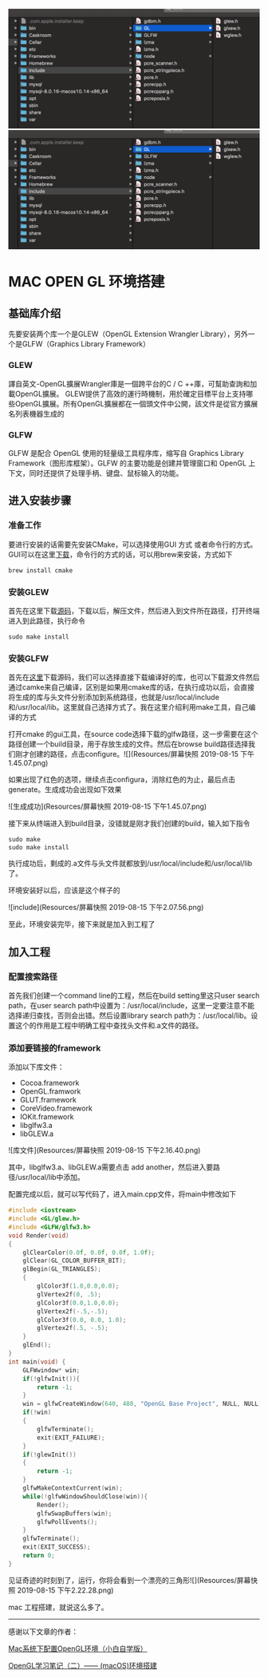 ![222](Resources/test.png)
![111](test.png)
# MAC OPEN GL 环境搭建

## 基础库介绍

先要安装两个库一个是GLEW（OpenGL Extension Wrangler Library），另外一个是GLFW（Graphics Library Framework）

### GLEW 

譯自英文-OpenGL擴展Wrangler庫是一個跨平台的C / C ++庫，可幫助查詢和加載OpenGL擴展。 GLEW提供了高效的運行時機制，用於確定目標平台上支持哪些OpenGL擴展。所有OpenGL擴展都在一個頭文件中公開，該文件是從官方擴展名列表機器生成的

### GLFW

GLFW 是配合 OpenGL 使用的轻量级工具程序库，缩写自 Graphics Library Framework（图形库框架）。GLFW 的主要功能是创建并管理窗口和 OpenGL 上下文，同时还提供了处理手柄、键盘、鼠标输入的功能。

## 进入安装步骤

### 准备工作

要进行安装的话需要先安装CMake，可以选择使用GUI 方式 或者命令行的方式。GUI可以在这里[下载](https://cmake.org/download/)，命令行的方式的话，可以用brew来安装，方式如下

```shell
brew install cmake
```

### 安装GLEW

首先在这里下载[源码](http://glew.sourceforge.net/)，下载以后，解压文件，然后进入到文件所在路径，打开终端进入到此路径，执行命令

```shell
sudo make install
```

### 安装GLFW

首先在[这里](https://www.glfw.org/download.html)下载源码，我们可以选择直接下载编译好的库，也可以下载源文件然后通过camke来自己编译，区别是如果用cmake库的话，在执行成功以后，会直接将生成的库与头文件分别添加到系统路径，也就是/usr/local/include和/usr/local/lib。这里就自己选择方式了。我在这里介绍利用make工具，自己编译的方式

打开cmake 的gui工具，在source code选择下载的glfw路径，这一步需要在这个路径创建一个build目录，用于存放生成的文件。然后在browse build路径选择我们刚才创建的路径，点击configure。![](Resources/屏幕快照 2019-08-15 下午1.45.07.png)

如果出现了红色的选项，继续点击configura，消除红色的为止，最后点击generate。生成成功会出现如下效果

![生成成功](Resources/屏幕快照 2019-08-15 下午1.45.07.png)

接下来从终端进入到build目录，没错就是刚才我们创建的build，输入如下指令

```shell
sudo make
sudo make install
```

执行成功后，剩成的.a文件与头文件就都放到/usr/local/include和/usr/local/lib了。

环境安装好以后，应该是这个样子的

![include](Resources/屏幕快照 2019-08-15 下午2.07.56.png)

至此，环境安装完毕，接下来就是加入到工程了

## 加入工程

### 配置搜索路径

首先我们创建一个command line的工程，然后在build setting里这只user search path，在user search path中设置为：/usr/local/include，这里一定要注意不能选择递归查找，否则会出错。然后设置library search path为：/usr/local/lib。设置这个的作用是工程中明确工程中查找头文件和.a文件的路径。

### 添加要链接的framework

添加以下库文件：

- Cocoa.framework
- OpenGL.framwork
- GLUT.framework
- CoreVideo.framework
- IOKit.framework
- libglfw3.a
- libGLEW.a

![库文件](Resources/屏幕快照 2019-08-15 下午2.16.40.png)

其中，libglfw3.a、libGLEW.a需要点击 add another，然后进入要路径/usr/local/lib中添加。

配置完成以后，就可以写代码了，进入main.cpp文件，将main中修改如下

```c++
#include <iostream>
#include <GL/glew.h>
#include <GLFW/glfw3.h>
void Render(void)
{
    glClearColor(0.0f, 0.0f, 0.0f, 1.0f);
    glClear(GL_COLOR_BUFFER_BIT);
    glBegin(GL_TRIANGLES);
    {
        glColor3f(1.0,0.0,0.0);
        glVertex2f(0, .5);
        glColor3f(0.0,1.0,0.0);
        glVertex2f(-.5,-.5);
        glColor3f(0.0, 0.0, 1.0);
        glVertex2f(.5, -.5);
    }
    glEnd();
}
int main(void) {
    GLFWwindow* win;
    if(!glfwInit()){
        return -1;
    }
    win = glfwCreateWindow(640, 480, "OpenGL Base Project", NULL, NULL);
    if(!win)
    {
        glfwTerminate();
        exit(EXIT_FAILURE);
    }
    if(!glewInit())
    {
        return -1;
    }
    glfwMakeContextCurrent(win);
    while(!glfwWindowShouldClose(win)){
        Render();
        glfwSwapBuffers(win);
        glfwPollEvents();
    }
    glfwTerminate();
    exit(EXIT_SUCCESS);
    return 0;
}
```

见证奇迹的时刻到了，运行，你将会看到一个漂亮的三角形![](Resources/屏幕快照 2019-08-15 下午2.22.28.png)

mac 工程搭建，就说这么多了。

---

感谢以下文章的作者：

[Mac系统下配置OpenGL环境（小白自学版）](https://zhuanlan.zhihu.com/p/24529016)

[OpenGL学习笔记（二）—— (macOS)环境搭建](http://blog.shenyuanluo.com/OpenGLEnvironment.html)

